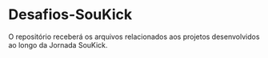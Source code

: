 # Desafios-SouKick

O repositório receberá os arquivos relacionados aos projetos desenvolvidos ao longo da Jornada SouKick.

